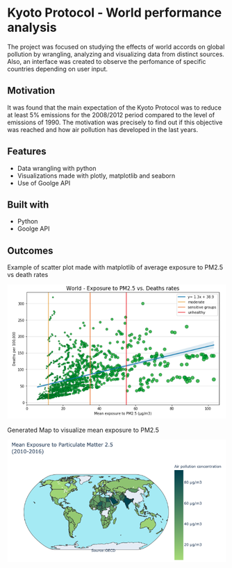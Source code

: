 # Kyoto Protocol - World performance analysis

The project was focused on studying the effects of world accords on global pollution by wrangling, analyzing and visualizing data from distinct sources. Also, an interface was created to observe the perfomance of specific countries depending on user input. 

## Motivation

It was found that the main expectation of the Kyoto Protocol was to reduce at least 5% emissions for the 2008/2012 period compared to the level of emissions of 1990. The motivation was precisely to find out if this objective was reached and how air pollution has developed in the last years.

## Features

* Data wrangling with python
* Visualizations made with plotly, matplotlib and seaborn
* Use of Goolge API

## Built with 

* Python
* Goolge API

## Outcomes

Example of scatter plot made with matplotlib of average exposure to PM2.5 vs death rates 

![Image2.png](project_1_kyoto/visualizations/Image2.png)

Generated Map to visualize mean exposure to PM2.5

![Image3.png](project_1_kyoto/visualizations/Image3.png)
